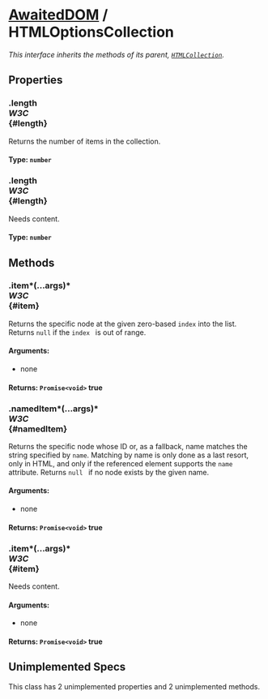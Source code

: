 # [AwaitedDOM](/docs/basic-interfaces/awaited-dom) <span>/</span> HTMLOptionsCollection

<div class='overview'><em>This interface inherits the methods of its parent,&nbsp;<a href="https://developer.mozilla.org/en-US/docs/Web/API/HTMLCollection" title="The HTMLCollection interface represents a generic collection (array-like object similar to arguments) of elements (in document order) and offers methods and properties for selecting from the list."><code>HTMLCollection</code></a>.</em></div>

## Properties

### .length <div class="specs"><i>W3C</i></div> {#length}

Returns the number of items in the collection.

#### **Type**: `number`

### .length <div class="specs"><i>W3C</i></div> {#length}

Needs content.

#### **Type**: `number`

## Methods

### .item*(...args)* <div class="specs"><i>W3C</i></div> {#item}

Returns the specific node at the given zero-based <code>index</code> into the list. Returns <code>null</code> if the <code>index
</code> is out of range.

#### **Arguments**:


 - none

#### **Returns**: `Promise<void>` true

### .namedItem*(...args)* <div class="specs"><i>W3C</i></div> {#namedItem}

Returns the specific node whose ID or, as a fallback, name matches the string specified by <code>name</code>. Matching by name is only done as a last resort, only in HTML, and only if the referenced element supports the <code>name</code> attribute. Returns <code>null
</code> if no node exists by the given name.

#### **Arguments**:


 - none

#### **Returns**: `Promise<void>` true

### .item*(...args)* <div class="specs"><i>W3C</i></div> {#item}

Needs content.

#### **Arguments**:


 - none

#### **Returns**: `Promise<void>` true

## Unimplemented Specs


This class has 2 unimplemented properties and 2 unimplemented methods.
